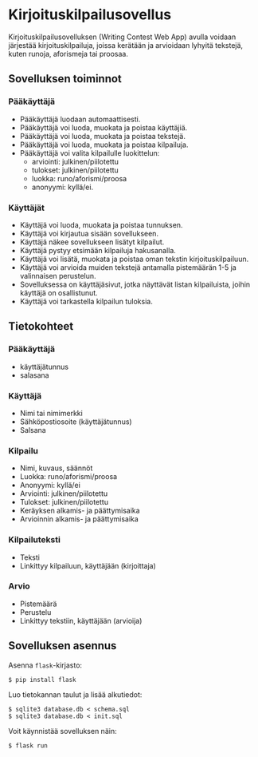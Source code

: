 # Kirjoituskilpailusovellus

Kirjoituskilpailusovelluksen (Writing Contest Web App) avulla voidaan järjestää kirjoituskilpailuja, joissa kerätään ja arvioidaan lyhyitä tekstejä, kuten runoja, aforismeja tai proosaa.

## Sovelluksen toiminnot

### Pääkäyttäjä
- Pääkäyttäjä luodaan automaattisesti.
- Pääkäyttäjä voi luoda, muokata ja poistaa käyttäjiä.
- Pääkäyttäjä voi luoda, muokata ja poistaa tekstejä.
- Pääkäyttäjä voi luoda, muokata ja poistaa kilpailuja.
- Pääkäyttäjä voi valita kilpailulle luokittelun:
	- arviointi: julkinen/piilotettu
	- tulokset: julkinen/piilotettu
	- luokka: runo/aforismi/proosa
	- anonyymi: kyllä/ei.

### Käyttäjät
- Käyttäjä voi luoda, muokata ja poistaa tunnuksen.
- Käyttäjä voi kirjautua sisään sovellukseen.
- Käyttäjä näkee sovellukseen lisätyt kilpailut.
- Käyttäjä pystyy etsimään kilpailuja hakusanalla.
- Käyttäjä voi lisätä, muokata ja poistaa oman tekstin kirjoituskilpailuun.
- Käyttäjä voi arvioida muiden tekstejä antamalla pistemäärän 1-5 ja valinnaisen perustelun.
- Sovelluksessa on käyttäjäsivut, jotka näyttävät listan kilpailuista, joihin käyttäjä on osallistunut.
- Käyttäjä voi tarkastella kilpailun tuloksia.

## Tietokohteet

### Pääkäyttäjä
- käyttäjätunnus
- salasana

### Käyttäjä
- Nimi tai nimimerkki
- Sähköpostiosoite (käyttäjätunnus)
- Salsana

### Kilpailu
- Nimi, kuvaus, säännöt
- Luokka: runo/aforismi/proosa
- Anonyymi: kyllä/ei
- Arviointi: julkinen/piilotettu
- Tulokset: julkinen/piilotettu
- Keräyksen alkamis- ja päättymisaika
- Arvioinnin alkamis- ja päättymisaika

### Kilpailuteksti
- Teksti
- Linkittyy kilpailuun, käyttäjään (kirjoittaja)

### Arvio
- Pistemäärä
- Perustelu
- Linkittyy tekstiin, käyttäjään (arvioija)

## Sovelluksen asennus

Asenna `flask`-kirjasto:

```
$ pip install flask
```

Luo tietokannan taulut ja lisää alkutiedot:

```
$ sqlite3 database.db < schema.sql
$ sqlite3 database.db < init.sql
```

Voit käynnistää sovelluksen näin:

```
$ flask run
```
